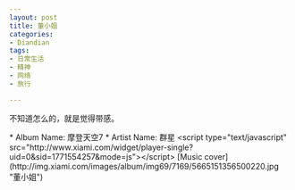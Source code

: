 ```yaml
---
layout: post
title: 董小姐
categories:
- Diandian
tags:
- 日常生活
- 精神
- 网络
- 旅行

---
```

<p>不知道怎么的，就是觉得带感。 </p>* Album Name: 摩登天空7
* Artist Name: 群星
&lt;script type="text/javascript" src="http://www.xiami.com/widget/player-single?uid=0&sid=1771554257&mode=js"&gt;&lt;/script&gt;
[Music cover](http://img.xiami.com/images/album/img69/7169/5665151356500220.jpg "董小姐")
